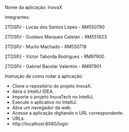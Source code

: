 Nome da aplicação: InovaX

Integrantes:

2TDSPJ - Lucas dos Santos Lopes - RM550790

2TDSPJ - Gustavo Marques Catelan - RM551823

2TDSPJ - Murilo Machado - RM550718

2TDSPJ - Victor Taborda Rodrigues - RM97900

2TDSPJ - Gabriel Bacelar Valentim - RM97901

Instrução de como rodar a aplicação:
- Clone o repositório do projeto InovaX.
- Abra o IntelliJ IDEA.
- Importe o projeto InovaTech no IntelliJ.
- Execute o aplicativo no IntelliJ.
- Abra um navegador da web.
- Acesse a aplicação digitando o URL correspondente.
- URLs:
- http://localhost:8080/login
